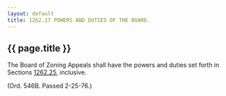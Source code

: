 ```yaml
---
layout: default 
title: 1262.17 POWERS AND DUTIES OF THE BOARD.
---
```


{{ page.title }}
----------------

The Board of Zoning Appeals shall have the powers and duties set forth
in Sections [1262.25](4d64e617.html), inclusive.

(Ord. 546B. Passed 2-25-76.)
